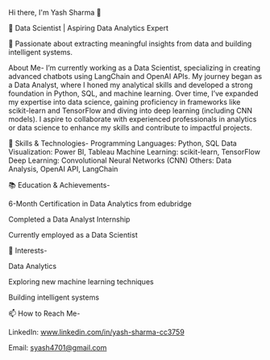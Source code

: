 Hi there, I'm Yash Sharma 👋

🚀 Data Scientist | Aspiring Data Analytics Expert

🌟 Passionate about extracting meaningful insights from data and building intelligent systems.

About Me-
  I’m currently working as a Data Scientist, specializing in creating advanced chatbots using LangChain and OpenAI APIs. My journey began as a Data Analyst, where I honed my analytical skills and developed a strong foundation in Python, SQL, and machine learning.
  Over time, I’ve expanded my expertise into data science, gaining proficiency in frameworks like scikit-learn and TensorFlow and diving into deep learning (including CNN models).
  I aspire to collaborate with experienced professionals in analytics or data science to enhance my skills and contribute to impactful projects.

🔧 Skills & Technologies-
  Programming Languages: Python, SQL
  Data Visualization: Power BI, Tableau
  Machine Learning: scikit-learn, TensorFlow
  Deep Learning: Convolutional Neural Networks (CNN)
  Others: Data Analysis, OpenAI API, LangChain

📚 Education & Achievements-

  6-Month Certification in Data Analytics from edubridge
  
  Completed a Data Analyst Internship
  
  Currently employed as a Data Scientist

🌱 Interests-

Data Analytics

Exploring new machine learning techniques

Building intelligent systems

📫 How to Reach Me-

LinkedIn: www.linkedin.com/in/yash-sharma-cc3759

Email: syash4701@gmail.com
